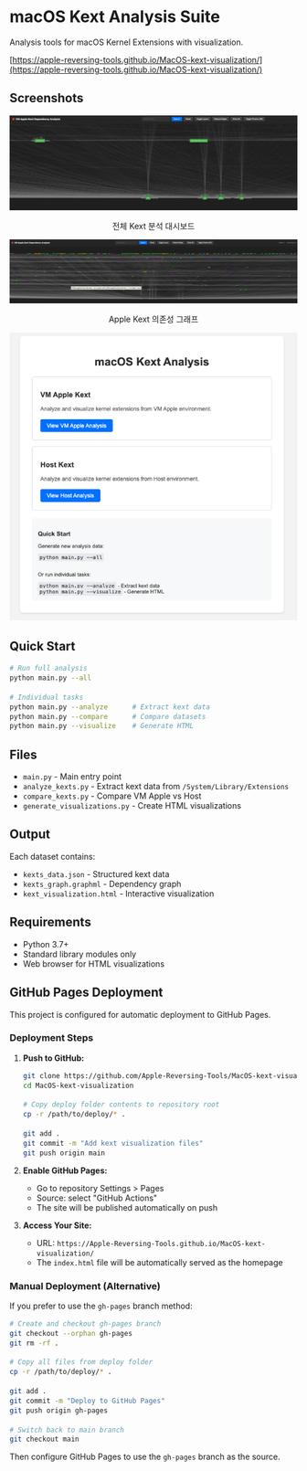 # macOS Kext Analysis Suite

Analysis tools for macOS Kernel Extensions with visualization.

[https://apple-reversing-tools.github.io/MacOS-kext-visualization/](https://apple-reversing-tools.github.io/MacOS-kext-visualization/)

## Screenshots

<div align="center">
  <img src="img/스크린샷 2025-10-27 오후 4.19.56.png" alt="Screenshot 1" width="600"/>
  <p>전체 Kext 분석 대시보드</p>
</div>

<div align="center">
  <img src="img/스크린샷 2025-10-27 오후 4.20.29.png" alt="Screenshot 2" width="600"/>
  <p>Apple Kext 의존성 그래프</p>
</div>

<div align="center">
  <img src="img/스크린샷 2025-10-27 오후 4.20.40.png" alt="Screenshot 3" width="600"/>
</div>

## Quick Start

```bash
# Run full analysis
python main.py --all

# Individual tasks
python main.py --analyze      # Extract kext data
python main.py --compare      # Compare datasets
python main.py --visualize    # Generate HTML
```

## Files

- `main.py` - Main entry point
- `analyze_kexts.py` - Extract kext data from `/System/Library/Extensions`
- `compare_kexts.py` - Compare VM Apple vs Host
- `generate_visualizations.py` - Create HTML visualizations

## Output

Each dataset contains:
- `kexts_data.json` - Structured kext data
- `kexts_graph.graphml` - Dependency graph
- `kext_visualization.html` - Interactive visualization

## Requirements

- Python 3.7+
- Standard library modules only
- Web browser for HTML visualizations

## GitHub Pages Deployment

This project is configured for automatic deployment to GitHub Pages.

### Deployment Steps

1. **Push to GitHub:**
   ```bash
   git clone https://github.com/Apple-Reversing-Tools/MacOS-kext-visualization.git
   cd MacOS-kext-visualization
   
   # Copy deploy folder contents to repository root
   cp -r /path/to/deploy/* .
   
   git add .
   git commit -m "Add kext visualization files"
   git push origin main
   ```

2. **Enable GitHub Pages:**
   - Go to repository Settings > Pages
   - Source: select "GitHub Actions"
   - The site will be published automatically on push

3. **Access Your Site:**
   - URL: `https://Apple-Reversing-Tools.github.io/MacOS-kext-visualization/`
   - The `index.html` file will be automatically served as the homepage

### Manual Deployment (Alternative)

If you prefer to use the `gh-pages` branch method:

```bash
# Create and checkout gh-pages branch
git checkout --orphan gh-pages
git rm -rf .

# Copy all files from deploy folder
cp -r /path/to/deploy/* .

git add .
git commit -m "Deploy to GitHub Pages"
git push origin gh-pages

# Switch back to main branch
git checkout main
```

Then configure GitHub Pages to use the `gh-pages` branch as the source.
